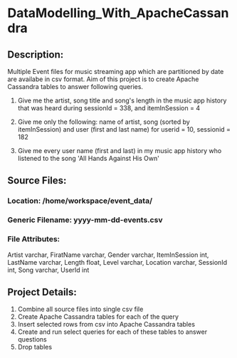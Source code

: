 # DataModelling_With_ApacheCassandra

## Description:

Multiple Event files for music streaming app which are partitioned by date are availabe in csv format. 
Aim of this project is to create Apache Cassandra tables to answer following queries.

1) Give me the artist, song title and song's length in the music app history that was heard during 
   sessionId = 338, and itemInSession = 4
 
2) Give me only the following: name of artist, song (sorted by itemInSession) and user (first and last name) 
   for userid = 10, sessionid = 182
   
3) Give me every user name (first and last) in my music app history who listened to the song 'All Hands Against His Own'

## Source Files:

### Location: /home/workspace/event_data/

### Generic Filename: yyyy-mm-dd-events.csv

### File Attributes:
Artist varchar,
FiratName varchar,
Gender varchar,
ItemInSession int,
LastName varchar,
Length float,
Level varchar,
Location varchar,
SessionId int,
Song varchar,
UserId int

## Project Details:
1) Combine all source files into single csv file
2) Create Apache Cassandra tables for each of the query
3) Insert selected rows from csv into Apache Cassandra tables
4) Create and run select queries for each of these tables to answer questions
5) Drop tables




